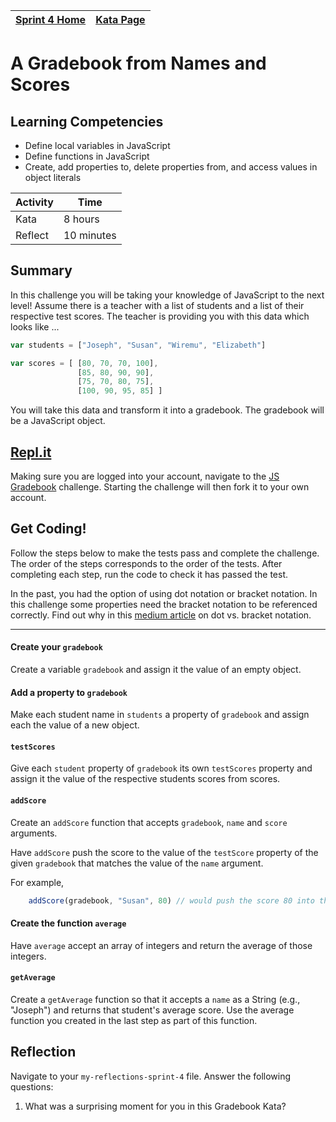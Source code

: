 [Sprint 4 Home](../README.md) | [Kata Page](../js-kata.md)|
---|---|

# A Gradebook from Names and Scores

## Learning Competencies
- Define local variables in JavaScript
- Define functions in JavaScript
- Create, add properties to, delete properties from, and access values in object literals

Activity | Time|
------------|----------|
Kata | 8 hours
Reflect | 10 minutes

## Summary
In this challenge you will be taking your knowledge of JavaScript to the next level! Assume there is a teacher with a list of students and a list of their respective test scores.  The teacher is providing you with this data which looks like ...

```javascript
var students = ["Joseph", "Susan", "Wiremu", "Elizabeth"]

var scores = [ [80, 70, 70, 100],
               [85, 80, 90, 90],
               [75, 70, 80, 75],
               [100, 90, 95, 85] ]
```

You will take this data and transform it into a gradebook.  The gradebook will be a JavaScript object.

## [Repl.it](https://repl.it/@devacademy)
Making sure you are logged into your account, navigate to the [JS Gradebook](https://repl.it/@devacademy/JS-Gradebook) challenge. Starting the challenge will then fork it to your own account.

## Get Coding!

Follow the steps below to make the tests pass and complete the challenge.  The order of the steps
corresponds to the order of the tests. After completing each step, run the code to check it has passed the test.

In the past, you had the option of using dot notation or bracket notation. In this challenge some properties need the bracket notation to be referenced correctly. Find out why in this [medium article](https://medium.com/@prufrock123/js-dot-notation-vs-bracket-notation-797c4e34f01d) on dot vs. bracket notation.

----

#### Create your `gradebook`
Create a variable `gradebook` and assign it the value of an empty object.

#### Add a property to `gradebook`
Make each student name in `students` a property of `gradebook` and assign each the value of a new object.

#### `testScores`
Give each `student` property of `gradebook` its own `testScores` property and assign it the value of the respective students scores from scores.

#### `addScore`
Create an `addScore` function that accepts `gradebook`, `name` and `score` arguments.

Have `addScore` push the score to the value of the `testScore` property of the given `gradebook` that matches the value of the `name` argument.

For example,
```javascript
    addScore(gradebook, "Susan", 80) // would push the score 80 into the value of gradebook.Susan.testScores
```

#### Create the function `average`
Have `average` accept an array of integers and return the average of those integers.

#### `getAverage`
Create a `getAverage` function so that it accepts a `name` as a String (e.g., "Joseph") and returns that student's average score. Use the average function you created in the last step as part of this function.

## Reflection
Navigate to your `my-reflections-sprint-4` file.
Answer the following questions:
1. What was a surprising moment for you in this Gradebook Kata?
